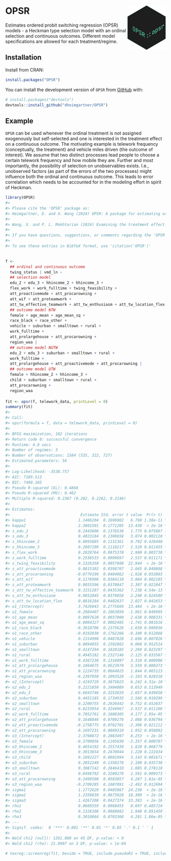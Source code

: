 
<!-- README.md is generated from README.Rmd. Please edit that file -->

# OPSR <img src="man/figures/logo.svg" align="right" height="139" alt="" />

<!-- badges: start -->
<!-- badges: end -->

Estimates ordered probit switching regression (OPSR) models - a Heckman
type selection model with an ordinal selection and continuous outcomes.
Different model specifications are allowed for each treatment/regime.

## Installation

Install from CRAN:

``` r
install.packages("OPSR")
```

You can install the development version of `OPSR` from
[GitHub](https://github.com/) with:

``` r
# install.packages("devtools")
devtools::install_github("dheimgartner/OPSR")
```

## Example

`OPSR` can be used whenever the ordinal treatment is not assigned
exogenously but self-selected and one is interested in the treatment
effect on a continuous outcome. The motivating example is telework
frequency (conceptually, the treatment) and vehicle miles driven (the
outcome of interest). We assume that two distinct processes lead people
to choose a certain telework frequency and how mobile they are. Further
and most importantly, the possibility of selection on unobservables
exists. I.e., unobserved factors (as part of the errors of the two
processes) might influence both the ordinal and continuous outcome. This
leads to error correlation which needs to be accounted for in the
modeling effort in spirit of Heckman.

``` r
library(OPSR)
#> 
#> Please cite the 'OPSR' package as:
#> Heimgartner, D. and X. Wang (2024) OPSR: A package for estimating ordered probit switching regression models in R. tbc.
#> 
#> Wang, X. and P. L. Mokhtarian (2024) Examining the treatment effect of teleworking on vehicle-miles driven: Applying an ordered probit selection model and incorporating the role of travel stress, Transportation Research Part A, 186, 104072, doi:10.1016/j.tra.2024.104072.
#> 
#> If you have questions, suggestions, or comments regarding the 'OPSR' package, please open an issue on https://github.com/dheimgartner/OPSR
#> 
#> To see these entries in BibTeX format, use 'citation('OPSR')'
```

``` r

f <-
  ## ordinal and continuous outcome
  twing_status | vmd_ln ~
  ## selection model
  edu_2 + edu_3 + hhincome_2 + hhincome_3 +
  flex_work + work_fulltime + twing_feasibility +
  att_proactivemode + att_procarowning +
  att_wif + att_proteamwork +
  att_tw_effective_teamwork + att_tw_enthusiasm + att_tw_location_flex |
  ## outcome model NTW
  female + age_mean + age_mean_sq +
  race_black + race_other +
  vehicle + suburban + smalltown + rural +
  work_fulltime +
  att_prolargehouse + att_procarowning +
  region_waa |
  ## outcome model NUTW
  edu_2 + edu_3 + suburban + smalltown + rural +
  work_fulltime +
  att_prolargehouse + att_proactivemode + att_procarowning |
  ## outcome model UTW
  female + hhincome_2 + hhincome_3 +
  child + suburban + smalltown + rural +
  att_procarowning +
  region_waa

fit <- opsr(f, telework_data, printLevel = 0)
summary(fit)
#> 
#> Call:
#> opsr(formula = f, data = telework_data, printLevel = 0)
#> 
#> BFGS maximization, 182 iterations
#> Return code 0: successful convergence 
#> Runtime: 4.8 secs
#> Number of regimes: 3 
#> Number of observations: 1584 (535, 322, 727)
#> Estimated parameters: 56 
#> 
#> Log-Likelihood: -3538.757 
#> AIC: 7189.513 
#> BIC: 7490.105 
#> Pseudo R-squared (EL): 0.4868 
#> Pseudo R-squared (MS): 0.462 
#> Multiple R-squared: 0.2367 (0.282, 0.2262, 0.2146)
#> 
#> Estimates:
#>                               Estimate Std. error t value  Pr(> t)    
#> kappa1                       1.1466204  0.1696082   6.760 1.38e-11 ***
#> kappa2                       2.3801501  0.1771205  13.438  < 2e-16 ***
#> s_edu_2                      0.2443606  0.1376536   1.775 0.075867 .  
#> s_edu_3                      0.4023184  0.1308658   3.074 0.002110 ** 
#> s_hhincome_2                 0.0895885  0.1131361   0.792 0.428440    
#> s_hhincome_3                 0.2807199  0.1110217   2.529 0.011455 *  
#> s_flex_work                  0.2828764  0.0975378   2.900 0.003730 ** 
#> s_work_fulltime              0.2536533  0.0999697   2.537 0.011171 *  
#> s_twing_feasibility          0.1326350  0.0057808  22.944  < 2e-16 ***
#> s_att_proactivemode          0.0815302  0.0398707   2.045 0.040868 *  
#> s_att_procarowning          -0.0779199  0.0404062  -1.928 0.053803 .  
#> s_att_wif                    0.1176906  0.0384118   3.064 0.002185 ** 
#> s_att_proteamwork            0.0855596  0.0370847   2.307 0.021047 *  
#> s_att_tw_effective_teamwork  0.3151287  0.0435362   7.238 4.54e-13 ***
#> s_att_tw_enthusiasm          0.0852045  0.0379058   2.248 0.024589 *  
#> s_att_tw_location_flex       0.0816184  0.0402637   2.027 0.042653 *  
#> o1_(Intercept)               3.7426043  0.2775669  13.484  < 2e-16 ***
#> o1_female                   -0.2084407  0.1063050  -1.961 0.049905 *  
#> o1_age_mean                  0.0097620  0.0037000   2.638 0.008331 ** 
#> o1_age_mean_sq              -0.0004327  0.0002485  -1.741 0.081616 .  
#> o1_race_black               -0.3918706  0.2375626  -1.650 0.099036 .  
#> o1_race_other               -0.0192830  0.1762266  -0.109 0.912868    
#> o1_vehicle                   0.1314998  0.0487828   2.696 0.007026 ** 
#> o1_suburban                  0.0094855  0.1592882   0.060 0.952514    
#> o1_smalltown                 0.4147294  0.1828185   2.269 0.023297 *  
#> o1_rural                     0.4945182  0.2327146   2.125 0.033587 *  
#> o1_work_fulltime             0.4367238  0.1316097   3.318 0.000906 ***
#> o1_att_prolargehouse         0.1864675  0.0523970   3.559 0.000373 ***
#> o1_att_procarowning          0.1224735  0.0664025   1.844 0.065123 .  
#> o1_region_waa               -0.2397950  0.1093528  -2.193 0.028318 *  
#> o2_(Intercept)               2.4193729  0.3875823   6.242 4.31e-10 ***
#> o2_edu_2                     0.2221850  0.3404089   0.653 0.513949    
#> o2_edu_3                     0.6693748  0.3253659   2.057 0.039658 *  
#> o2_suburban                  0.4451185  0.1734935   2.566 0.010299 *  
#> o2_smalltown                 0.2200755  0.2926442   0.752 0.452037    
#> o2_rural                     0.8233954  0.3244967   2.537 0.011166 *  
#> o2_work_fulltime             0.7052761  0.1688305   4.177 2.95e-05 ***
#> o2_att_prolargehouse         0.1648046  0.0789276   2.088 0.036794 *  
#> o2_att_proactivemode        -0.1758775  0.0762701  -2.306 0.021112 *  
#> o2_att_procarowning          0.1697231  0.0869310   1.952 0.050892 .  
#> o3_(Intercept)               2.3798672  0.2883497   8.253  < 2e-16 ***
#> o3_female                   -0.3709856  0.1105030  -3.357 0.000787 ***
#> o3_hhincome_2                0.4654192  0.2557430   1.820 0.068779 .  
#> o3_hhincome_3                0.3013654  0.2470044   1.220 0.222434    
#> o3_child                     0.1892227  0.0601994   3.143 0.001671 ** 
#> o3_suburban                  0.2852249  0.1358278   2.100 0.035738 *  
#> o3_smalltown                 0.3087142  0.2846410   1.085 0.278110    
#> o3_rural                     0.8498792  0.3280278   2.591 0.009573 ** 
#> o3_att_procarowning          0.2499500  0.0583057   4.287 1.81e-05 ***
#> o3_region_waa               -0.2709285  0.1087091  -2.492 0.012694 *  
#> sigma1                       1.1772629  0.0485867  24.230  < 2e-16 ***
#> sigma2                       1.2358839  0.0675020  18.309  < 2e-16 ***
#> sigma3                       1.4267208  0.0427374  33.383  < 2e-16 ***
#> rho1                         0.0669559  0.0960455   0.697 0.485724    
#> rho2                         0.1326106  0.0680882   1.948 0.051459 .  
#> rho3                         0.3010864  0.0703368   4.281 1.86e-05 ***
#> ---
#> Signif. codes:  0 '***' 0.001 '**' 0.01 '*' 0.05 '.' 0.1 ' ' 1
#> 
#> Wald chi2 (null): 1261.888 on 45 DF, p-value: < 0
#> Wald chi2 (rho): 21.9907 on 3 DF, p-value: < 1e-04
```

``` r
# texreg::screenreg(fit, beside = TRUE, include.pseudoR2 = TRUE, include.R2 = TRUE)
```

